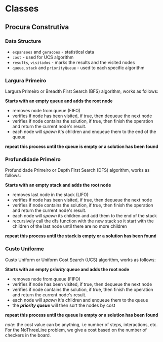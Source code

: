 # Classes

## Procura Construtiva

### Data Structure

- `expansoes` and `geracoes` - statistical data
- `cost` - used for UCS algorithm
- `results`, `visitados` - marks the results and the visited nodes
- `queue`, `stack` and `priorityQueue` - used to each specific algorithm

### **Largura Primeiro**

Largura Primeiro or Breadth First Search (BFS) algorithm, works as follows:

**Starts with an empty queue and adds the root node**

- removes node from queue (FIFO)
- verifies if node has been visited, if true, then dequeue the next node
- verifies if node contains the solution, if true, then finish the operation and return the current node's result.
- each node will *spawn* it's children and enqueue them to the end of the queue

**repeat this process until the queue is empty or a solution has been found**


### **Profundidade Primeiro**

Profundidade Primeiro or Depth First Search (DFS) algorithm, works as follows:

**Starts with an empty stack and adds the root node**

- removes last node in the stack (LIFO)
- verifies if node has been visited, if true, then dequeue the next node
- verifies if node contains the solution, if true, then finish the operation and return the current node's result.
- each node will *spawn* its children and add them to the end of the stack
- recursively call the dfs function with the new stack so it start with the children of the last node until there are no more children

**repeat this process until the stack is empty or a solution has been found**

### **Custo Uniforme**

Custo Uniform or Uniform Cost Search (UCS) algorithm, works as follows:

**Starts with an empty _priority_ queue and adds the root node**

- removes node from queue (FIFO)
- verifies if node has been visited, if true, then dequeue the next node
- verifies if node contains the solution, if true, then finish the operation and return the current node's result.
- each node will *spawn* it's children and enqueue them to the queue
- the ***priority queue*** will then sort the nodes by cost 

**repeat this process until the queue is empty or a solution has been found**

*note*: the cost value can be anything, i.e number of steps, interactions, etc. For the NoThreeLine problem, we give a cost based on the number of checkers in the board. 